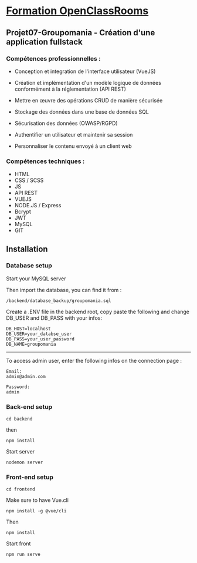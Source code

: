 # [Formation OpenClassRooms](https://openclassrooms.com/fr/paths/185-developpeur-web)
## Projet07-Groupomania - Création d'une application fullstack

### Compétences professionnelles :

- Conception et integration de l'interface utilisateur (VueJS)

- Création et implémentation d'un modèle logique de données conformément à la réglementation (API REST)

- Mettre en œuvre des opérations CRUD de manière sécurisée

- Stockage des données dans une base de données SQL

- Sécurisation des données (OWASP/RGPD)

- Authentifier un utilisateur et maintenir sa session

- Personnaliser le contenu envoyé à un client web

### Compétences techniques :

- HTML
- CSS / SCSS
- JS
- API REST
- VUEJS
- NODE.JS / Express
- Bcrypt
- JWT
- MySQL
- GIT

## Installation

### Database setup
Start your MySQL server

Then import the database, 
you can find it from :
```
/backend/database_backup/groupomania.sql
```
Create a .ENV file in the backend root, 
copy paste the following and
change DB_USER and DB_PASS with your infos:
```
DB_HOST=localhost
DB_USER=your_databse_user
DB_PASS=your_user_password
DB_NAME=groupomania
```
----------

To access admin user, enter the following infos on the connection page :
```
Email:
admin@admin.com

Password:
admin
```

### Back-end setup
```
cd backend
```
then
```
npm install
```
Start server
```
nodemon server
```
### Front-end setup
```
cd frontend
```
Make sure to have Vue.cli
```
npm install -g @vue/cli
```
Then
```
npm install
```
Start front
```
npm run serve
```

